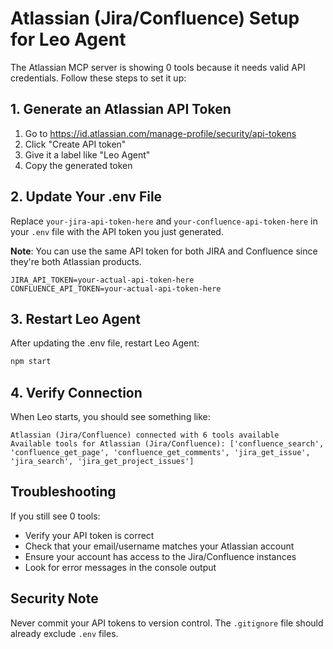 # Atlassian (Jira/Confluence) Setup for Leo Agent

The Atlassian MCP server is showing 0 tools because it needs valid API credentials. Follow these steps to set it up:

## 1. Generate an Atlassian API Token

1. Go to https://id.atlassian.com/manage-profile/security/api-tokens
2. Click "Create API token"
3. Give it a label like "Leo Agent"
4. Copy the generated token

## 2. Update Your .env File

Replace `your-jira-api-token-here` and `your-confluence-api-token-here` in your `.env` file with the API token you just generated. 

**Note**: You can use the same API token for both JIRA and Confluence since they're both Atlassian products.

```env
JIRA_API_TOKEN=your-actual-api-token-here
CONFLUENCE_API_TOKEN=your-actual-api-token-here
```

## 3. Restart Leo Agent

After updating the .env file, restart Leo Agent:

```bash
npm start
```

## 4. Verify Connection

When Leo starts, you should see something like:
```
Atlassian (Jira/Confluence) connected with 6 tools available
Available tools for Atlassian (Jira/Confluence): ['confluence_search', 'confluence_get_page', 'confluence_get_comments', 'jira_get_issue', 'jira_search', 'jira_get_project_issues']
```

## Troubleshooting

If you still see 0 tools:
- Verify your API token is correct
- Check that your email/username matches your Atlassian account
- Ensure your account has access to the Jira/Confluence instances
- Look for error messages in the console output

## Security Note

Never commit your API tokens to version control. The `.gitignore` file should already exclude `.env` files.
